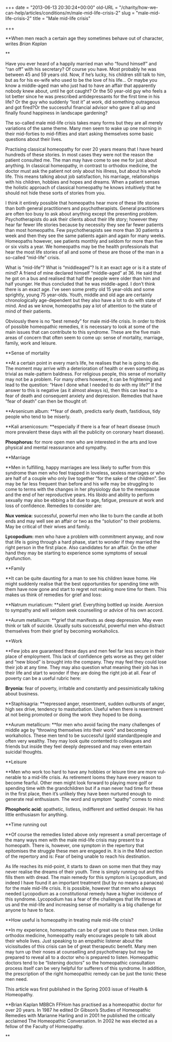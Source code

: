 +++
date = "2013-06-13 20:30:24+00:00"
old-URL = "/charity/how-we-can-help/articles/conditions/m/male-mid-life-crisis-2"
slug = "male-mid-life-crisis-2"
title = "Male mid-life crisis"

+++

**When men reach a certain age they sometimes behave out of character, writes _Brian Kaplan_

**

Have you ever heard of a happily married man who “found himself” and “ran off” with his secretary? Of course you have. Most probably he was between 45 and 59 years old. Now, if he’s lucky, his children still talk to him, but as for his ex-wife who used to be the love of his life… Or maybe you know a middle-aged man who just had to have an affair that apparently nobody knew about, until he got caught? Or the 50 year-old guy who feels a lot better since he was prescribed antidepressants for the first time in his life? Or the guy who suddenly “lost it” at work, did some­thing outrageous and got fired?Or the successful financial advisor who gave it all up and finally found happiness in landscape gardening?

The so-called male mid-life crisis takes many forms but they are all merely variations of the same theme. Many men seem to wake up one morning in their mid-forties to mid-fifties and start ask­ing themselves some basic questions about their lives.

Practising classical homeopathy for over 20 years means that I have heard hundreds of these stories. In most cases they were not the reason the patient con­sulted me. The man may have come to see me for just about anything. In classical homeopathy, in contrast to orthodox medicine, the doctor must ask the patient not only about his illness, but about his whole life. This means talking about job satisfaction, his marriage, relationships with his children, hobbies and hopes and dreams. When a patient senses the holis­tic approach of classical homeopathy he knows intuitively that he should not hide these sorts of stories from you.

I think it entirely possible that home­opaths hear more of these life stories than both general practitioners and psy­chotherapists. General practitioners are often too busy to ask about anything except the presenting problem. Psycho­therapists do ask their clients about their life story; however they hear far fewer life stories because by necessity they see far fewer patients than most homeo­paths. Few psychotherapists see more than 30 patients a week and then they see the same patients again and again for many weeks. Homeopaths however, see patients monthly and seldom for more than five or six visits a year. We homeo­paths may be the health professionals that hear the most life stories of all and some of these are those of the man in a so-called “mid-life” crisis.

What is “mid-life”? What is “middle­aged”? Is it an exact age or is it a state of mind? A friend of mine declared him­self “middle-aged” at 36. He said that he got on a bus and realised that half the people were older than him and half younger. He thus concluded that he was middle-aged. I don’t think there is an exact age. I’ve seen some pretty old 15 year-olds and some sprightly, young 75 year-olds. Youth, middle and old age are certainly chronologically age-depend­ent but they also have a lot to do with state of mind. And as we know, home­opaths pay a lot of attention to the state of mind of their patients.

Obviously there is no “best remedy” for male mid-life crisis. In order to think of possible homeopathic remedies, it is necessary to look at some of the main issues that can contribute to this syn­drome. These are the five main areas of concern that often seem to come up: sense of mortality, marriage, family, work and leisure.

**Sense of mortality

**At a certain point in every man’s life, he realises that he is going to die. The moment may arrive with a deterioration of health or even something as trivial as male-pattern baldness. For religious people, this sense of mortality may not be a problem. For many others however, it can be frightening and lead to the ques­tion: “Have I done what I needed to do with my life?” If the answer to this is negative (as it almost always is), then this can lead to a fear of death and con­sequent anxiety and depression. Remedies that have “fear of death” can then be thought of:

**Arsenicum album: **fear of death, predicts early death, fastidious, tidy people who tend to be miserly.

**Kali arsenicosum: **especially if there is a fear of heart disease (much more prevalent these days with all the pub­licity on coronary heart disease).

**Phosphorus:** for more open men who are interested in the arts and love physical and mental reassurance and sympathy.

**Marriage

**Men in fulfilling, happy marriages are less likely to suffer from this syndrome than men who feel trapped in loveless, sexless marriages or who are half of a couple who only live together “for the sake of the children”. Sex may be far less frequent than before and his wife may be struggling to come to terms with the changes in her physiology due to the menopause and the end of her repro­ductive years. His libido and ability to perform sexually may also be ebbing a bit due to age, fatigue, pressure at work and loss of confidence. Remedies to con­sider are:

**Nux vomica:** successful, powerful men who like to burn the candle at both ends and may well see an affair or two as the “solution” to their problems. May be critical of their wives and family.

**Lycopodium:** men who have a problem with commitment anyway, and now that life is going through a hard phase, start to wonder if they married the right per­son in the first place. Also candidates for an affair. On the other hand they may be starting to experience some symp­toms of sexual dysfunction.

**Family

**It can be quite daunting for a man to see his children leave home. He might sud­denly realise that the best opportunities for spending time with them have now gone and start to regret not making more time for them. This makes us think of remedies for grief and loss:

**Natrum muriaticum: **silent grief. Everything bottled up inside. Aversion to sympathy and will seldom seek counselling or advice of his own accord.

**Aurum metallicum: **grief that manifests as deep depression. May even think or talk of suicide. Usually suits successful, powerful men who distract themselves from their grief by becoming work­aholics.

**Work

**Few jobs are guaranteed these days and men feel far less secure in their place of employment. This lack of confidence gets worse as they get older and “new blood” is brought into the company. They may feel they could lose their job at any time. They may also question what meaning their job has in their life and start to wonder if they are doing the right job at all. Fear of poverty can be a useful rubric here:

**Bryonia:** fear of poverty, irritable and con­stantly and pessimistically talking about business.

**Staphisagria: **repressed anger, resentment, sudden outbursts of anger, high sex drive, tendency to masturbation. Useful when there is resentment at not being promoted or doing the work they hoped to be doing.

**Aurum metallicum: **for men who avoid fac­ing the many challenges of middle age by “throwing themselves into their work” and becoming workaholics. These men tend to be successful (gold standard)people and often very wealthy. They may look quite contented to col­leagues and friends but inside they feel deeply depressed and may even enter­tain suicidal thoughts.

**Leisure

**Men who work too hard to have any hobbies or leisure time are more vul­nerable to a mid-life crisis. As retirement looms they have every reason to become fearful. Other men might look forward to playing more golf or spending time with the grandchildren but if a man never had time for these in the first place, then it’s unlikely they have been nur­tured enough to generate real enthusi­asm. The word and symptom “apathy” comes to mind:

**Phosphoric acid:** apathetic, listless, in­different and settled despair. He has little enthusiasm for anything.

**Time running out

**Of course the remedies listed above only represent a small percentage of the many ways men with the male mid-life crisis may present to a homeopath. There is, however, one symptom in the repertory that epitomises the struggle these men are engaged in. It is in the Mind section of the repertory and is: Fear of being unable to reach his destination.

As life reaches its mid-point, it starts to dawn on some men that they may never realise the dreams of their youth. Time is simply running out and this fills them with dread. The main remedy for this symptom is Lycopodium, and indeed I have found it an important treatment (but by no means a panacea) for the male mid-life crisis. It is possi­ble, however that men who always needed Lycopodium as a constitutional remedy have a higher incidence of this syndrome. Lycopodium has a fear of the challenges that life throws at us and the mid-life and increasing sense of mor­tality is a big challenge for anyone to have to face.

**How useful is homeopathy in treating male mid-life crisis?

**In my experience, homeopaths can be of great use to these men. Unlike ortho­dox medicine, homeopathy really encourages people to talk about their whole lives. Just speaking to an empathic listener about the vicissitudes of this crisis can be of great therapeutic bene­fit. Many men may turn up their noses at counselling and psychotherapy but may be prepared to reveal all to a doc­tor who is prepared to listen. Homeo­pathic doctors tend to be “listening doctors” so the homeopathic consult­ation process itself can be very helpful for sufferers of this syndrome. In addi­tion, the prescription of the right home­opathic remedy can be just the tonic these men need.

This article was first published in the Spring 2003 issue of Health & Homeopathy.

**Brian Kaplan MBBCh FFHom has practised as a homeopathic doctor for over 20 years. In 1987 he edited Dr Gibson’s Studies of Homeopathic Remedies with Marianne Harling and in 2001 he published the critically acclaimed The Homeopathic Conversation. In 2002 he was elected as a fellow of the Faculty of Homeopathy.

**
